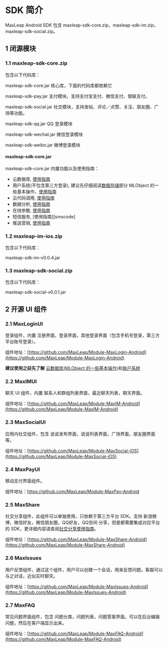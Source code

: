 # SDK 简介

MaxLeap Android SDK 包含 maxleap-sdk-core.zip，maxleap-sdk-im.zip，maxleap-sdk-social.zip。


## 1 闭源模块

### 1.1 maxleap-sdk-core.zip

包含以下代码库：

maxleap-sdk-core.jar 核心库，下面的代码库都依赖它

<span id="MaxLeapPay_detail"></span>
maxleap-sdk-pay.jar 支付模块，支持支付宝支付、微信支付、银联支付。

<span id="MaxSocial_detail"></span>
maxleap-sdk-social.jar 社交模块，支持发帖、评论／点赞、关注、朋友圈、广场等功能。

<span id="MLQQUtils_detail"></span>
maxleap-sdk-qq.jar QQ 登录模块

<span id="MLWeChatUtils_detail"></span>
maxleap-sdk-wechat.jar 微信登录模块

<span id="MLWeiboUtils_detail"></span>
maxleap-sdk-weibo.jar 微博登录模块


<span id="MaxLeap_detail"></span>
#### maxleap-sdk-core.jar


maxleap-sdk-core.jar  内置功能以及使用指南：

- 云数据库, [使用指南][cloud_data]
- 用户系统(不包含第三方登录), 建议先仔细阅读[数据存储][cloud_data]部分 MLObject 的一些基本操作，[使用指南][accout_system]
- 云代码调用, [使用指南][cloud_code]
- 数据分析, [使用指南][analytics]
- 在线参数, [使用指南][cloud_config]
- 短信服务, [使用指南][smscode]
- 推送营销, [使用指南][marketing]


<span id="maxleap-im-android"></span>
### 1.2 maxleap-im-ios.zip

包含以下代码库：

maxleap-sdk-im-v0.0.4.jar

### 1.3 maxleap-sdk-social.zip

包含以下代码库：

maxleap-sdk-social-v0.0.1.jar

## 2 开源 UI 组件

### 2.1 MaxLoginUI

登录组件，内置 注册界面，登录界面，其他登录界面（包含手机号登录，第三方平台账号登录）。

组件地址：[https://github.com/MaxLeap/Module-MaxLogin-Android](https://github.com/MaxLeap/Module-MaxLogin-Android)

**建议使用之前先了解** [云数据库(MLObject 的一些基本操作)][cloud_data]和[账户系统][accout_system]

### 2.2 MaxIMUI

聊天 UI 组件，内置 联系人和群组列表界面，最近聊天列表，聊天界面。

组件地址：[https://github.com/MaxLeap/Module-MaxIM-Android](https://github.com/MaxLeap/Module-MaxIM-Android)


### 2.3 MaxSocialUI

应用内社交组件，包含 说说发布界面，说说列表界面，广场界面，朋友圈界面等。

组件地址：[https://github.com/MaxLeap/Module-MaxSocial-iOS](https://github.com/MaxLeap/Module-MaxSocial-iOS)


### 2.4 MaxPayUI

移动支付界面组件。

组件地址：https://github.com/MaxLeap/Module-MaxPay-Android

### 2.5 MaxShare

社交分享组件，此组件可以单独使用，只依赖于第三方平台 SDK。支持 新浪微博，微信好友，微信朋友圈，QQ好友，QQ空间 分享，但是都需要集成对应平台的 SDK，更详细内容请查阅[社交分享使用指南](https://maxleap.cn/s/web/zh_cn/guide/devguide/android.html#%E7%A4%BE%E4%BA%A4%E5%88%86%E4%BA%AB)。

组件地址：[https://github.com/MaxLeap/Module-MaxShare-Android](https://github.com/MaxLeap/Module-MaxShare-Android)

### 2.6 MaxIssues

用户反馈组件，通过这个组件，用户可以创建一个会话，用来反馈问题。客服可以与之对话，近似实时聊天。

组件地址：[https://github.com/MaxLeap/Module-MaxIssues-Android](https://github.com/MaxLeap/Module-MaxIssues-Android)

### 2.7 MaxFAQ

常见问题界面组件，包含 问题分类，问题列表，问题答案界面。可以在后台编辑问题，然后在客户端显示出来。

组件地址：[https://github.com/MaxLeap/Module-MaxFAQ-Android](https://github.com/MaxLeap/Module-MaxFAQ-Android)



[cloud_data]: https://maxleap.cn/s/web/zh_cn/guide/devguide/android.html#数据存储
[accout_system]: https://maxleap.cn/s/web/zh_cn/guide/devguide/android.html#账号服务
[cloud_code]: https://maxleap.cn/s/web/zh_cn/guide/devguide/android.html#云代码
[analytics]: https://maxleap.cn/s/web/zh_cn/guide/devguide/android.html#数据分析
[cloud_config]: https://maxleap.cn/s/web/zh_cn/guide/devguide/android.html#在线参数

[marketing]: https://maxleap.cn/s/web/zh_cn/guide/devguide/android.html#推送营销

[MaxLeapPay_detail]: https://maxleap.cn/s/web/zh_cn/guide/devguide/android.html#移动支付
[MaxSocial_detail]: https://maxleap.cn/s/web/zh_cn/guide/devguide/android.html#应用内社交
[MLQQUtils_detail]: https://maxleap.cn/s/web/zh_cn/guide/devguide/android.html#账号服务-第三方登录-qq-登录
[MLWeChatUtils_detail]: https://maxleap.cn/s/web/zh_cn/guide/devguide/android.html#账号服务-第三方登录-微信登录
[MLWeiboUtils_detail]: https://maxleap.cn/s/web/zh_cn/guide/devguide/ios.html#账号服务-第三方登录-新浪微博登录
